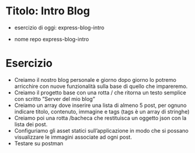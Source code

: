 # Titolo: Intro Blog

- esercizio di oggi: express-blog-intro

- nome repo express-blog-intro

# Esercizio

- Creiamo il nostro blog personale e giorno dopo giorno lo potremo arricchire con nuove funzionalità sulla base di quello che impareremo.
- Creiamo il progetto base con una rotta / che ritorna un testo semplice con scritto ”Server del mio blog”
- Creiamo un array dove inserire una lista di almeno 5 post, per ognuno indicare titolo, contenuto, immagine e tags (tags è un array di stringhe)
- Creiamo poi una rotta /bacheca che restituisca un oggetto json con la lista dei post.
- Configuriamo gli asset statici sull’applicazione in modo che si possano visualizzare le immagini associate ad ogni post.
- Testare su postman
